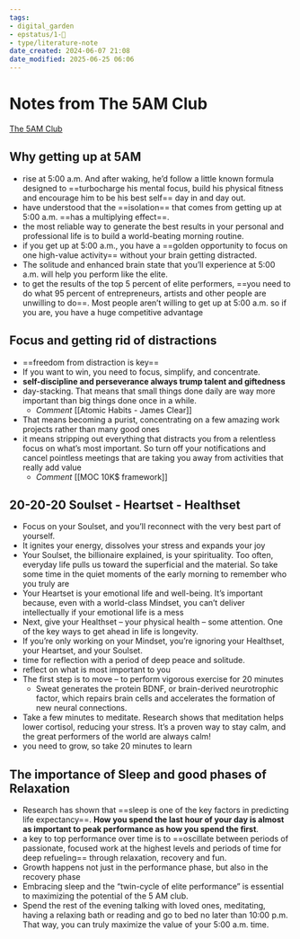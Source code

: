 ```yaml
---
tags: 
- digital_garden
- epstatus/1-🌱
- type/literature-note
date_created: 2024-06-07 21:08
date_modified: 2025-06-25 06:06
---
```

# Notes from The 5AM Club

[The 5AM Club](https://www.blinkist.com/de/app/books/the-5-am-club-en)

## Why getting up at 5AM

* rise at 5:00 a.m. And after waking, he’d follow a little known formula designed to ==turbocharge his mental focus, build his physical fitness and encourage him to be his best self== day in and day out.
* have understood that the ==isolation== that comes from getting up at 5:00 a.m. ==has a multiplying effect==.
* the most reliable way to generate the best results in your personal and professional life is to build a world-beating morning routine.
* if you get up at 5:00 a.m., you have a ==golden opportunity to focus on one high-value activity== without your brain getting distracted.
* The solitude and enhanced brain state that you’ll experience at 5:00 a.m. will help you perform like the elite.
* to get the results of the top 5 percent of elite performers, ==you need to do what 95 percent of entrepreneurs, artists and other people are unwilling to do==. Most people aren’t willing to get up at 5:00 a.m. so if you are, you have a huge competitive advantage

## Focus and getting rid of distractions

* ==freedom from distraction is key==
* If you want to win, you need to focus, simplify, and concentrate.
* **self-discipline and perseverance always trump talent and giftedness**
* day-stacking. That means that small things done daily are way more important than big things done once in a while.
	* *Comment* [[Atomic Habits - James Clear]]
* That means becoming a purist, concentrating on a few amazing work projects rather than many good ones
* it means stripping out everything that distracts you from a relentless focus on what’s most important. So turn off your notifications and cancel pointless meetings that are taking you away from activities that really add value
	* *Comment* [[MOC 10K$ framework]]

## 20-20-20 Soulset - Heartset - Healthset

* Focus on your Soulset, and you’ll reconnect with the very best part of yourself.
* It ignites your energy, dissolves your stress and expands your joy
* Your Soulset, the billionaire explained, is your spirituality. Too often, everyday life pulls us toward the superficial and the material. So take some time in the quiet moments of the early morning to remember who you truly are
* Your Heartset is your emotional life and well-being. It’s important because, even with a world-class Mindset, you can’t deliver intellectually if your emotional life is a mess
* Next, give your Healthset – your physical health – some attention. One of the key ways to get ahead in life is longevity.
* If you’re only working on your Mindset, you’re ignoring your Healthset, your Heartset, and your Soulset.
* time for reflection with a period of deep peace and solitude.
* reflect on what is most important to you
* The first step is to move – to perform vigorous exercise for 20 minutes
	* Sweat generates the protein BDNF, or brain-derived neurotrophic factor, which repairs brain cells and accelerates the formation of new neural connections.
* Take a few minutes to meditate. Research shows that meditation helps lower cortisol, reducing your stress. It’s a proven way to stay calm, and the great performers of the world are always calm!
* you need to grow, so take 20 minutes to learn

## The importance of Sleep and good phases of Relaxation

* Research has shown that ==sleep is one of the key factors in predicting life expectancy==. **How you spend the last hour of your day is almost as important to peak performance as how you spend the first**.
* a key to top performance over time is to ==oscillate between periods of passionate, focused work at the highest levels and periods of time for deep refueling== through relaxation, recovery and fun.
* Growth happens not just in the performance phase, but also in the recovery phase
* Embracing sleep and the “twin-cycle of elite performance” is essential to maximizing the potential of the 5 AM club.
* Spend the rest of the evening talking with loved ones, meditating, having a relaxing bath or reading and go to bed no later than 10:00 p.m. That way, you can truly maximize the value of your 5:00 a.m. time.

